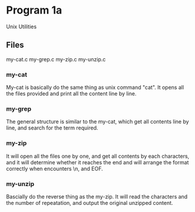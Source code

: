 # Program 1a
Unix Utilities
## Files
my-cat.c
my-grep.c
my-zip.c
my-unzip.c
### my-cat
My-cat is basically do the same thing as unix command "cat". It opens all the files provided and print all the content line by line.
### my-grep
The general structure is similar to the my-cat, which get all contents line by line, and search for the term required.
### my-zip
It will open all the files one by one, and get all contents by each characters, and it will determine whether it reaches the end and will arrange the format correctly when encounters \n, and EOF.
### my-unzip
Bascially do the reverse thing as the my-zip. It will read the characters and the number of repeatation, and output the original unzipped content.
